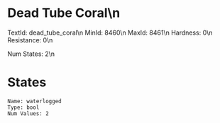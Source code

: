 # Dead Tube Coral\n
TextId: dead_tube_coral\n
MinId: 8460\n
MaxId: 8461\n
Hardness: 0\n
Resistance: 0\n

Num States: 2\n
# States
```
Name: waterlogged
Type: bool
Num Values: 2
```